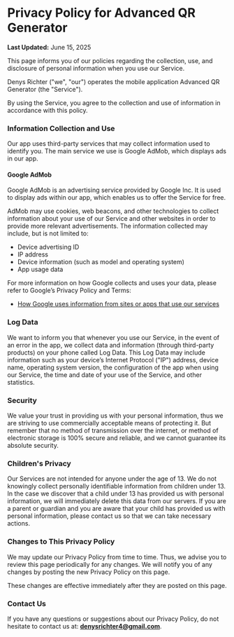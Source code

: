 # Privacy Policy for Advanced QR Generator

**Last Updated:** June 15, 2025

This page informs you of our policies regarding the collection, use, and disclosure of personal information when you use our Service.

Denys Richter ("we", "our") operates the mobile application Advanced QR Generator (the "Service").

By using the Service, you agree to the collection and use of information in accordance with this policy.

### Information Collection and Use

Our app uses third-party services that may collect information used to identify you. The main service we use is Google AdMob, which displays ads in our app.

#### **Google AdMob**

Google AdMob is an advertising service provided by Google Inc. It is used to display ads within our app, which enables us to offer the Service for free.

AdMob may use cookies, web beacons, and other technologies to collect information about your use of our Service and other websites in order to provide more relevant advertisements. The information collected may include, but is not limited to:

* Device advertising ID
* IP address
* Device information (such as model and operating system)
* App usage data

For more information on how Google collects and uses your data, please refer to Google’s Privacy Policy and Terms:

* [How Google uses information from sites or apps that use our services](https://policies.google.com/technologies/partner-sites)

### Log Data

We want to inform you that whenever you use our Service, in the event of an error in the app, we collect data and information (through third-party products) on your phone called Log Data. This Log Data may include information such as your device’s Internet Protocol ("IP") address, device name, operating system version, the configuration of the app when using our Service, the time and date of your use of the Service, and other statistics.

### Security

We value your trust in providing us with your personal information, thus we are striving to use commercially acceptable means of protecting it. But remember that no method of transmission over the internet, or method of electronic storage is 100% secure and reliable, and we cannot guarantee its absolute security.

### Children's Privacy

Our Services are not intended for anyone under the age of 13. We do not knowingly collect personally identifiable information from children under 13. In the case we discover that a child under 13 has provided us with personal information, we will immediately delete this data from our servers. If you are a parent or guardian and you are aware that your child has provided us with personal information, please contact us so that we can take necessary actions.

### Changes to This Privacy Policy

We may update our Privacy Policy from time to time. Thus, we advise you to review this page periodically for any changes. We will notify you of any changes by posting the new Privacy Policy on this page.

These changes are effective immediately after they are posted on this page.

### Contact Us

If you have any questions or suggestions about our Privacy Policy, do not hesitate to contact us at: **[denysrichter4@gmail.com](mailto:denysrichter4@gmail.com)**.
